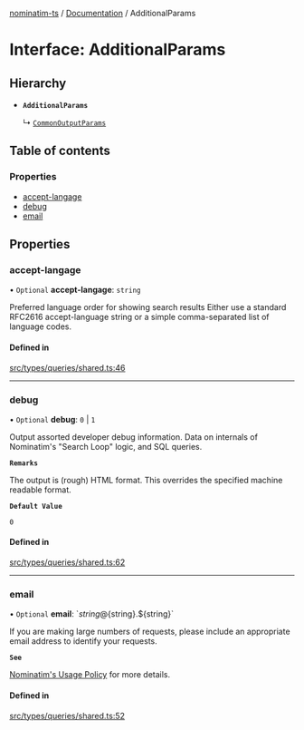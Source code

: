 [nominatim-ts](../README.md) / [Documentation](../modules.md) / AdditionalParams

# Interface: AdditionalParams

## Hierarchy

- **`AdditionalParams`**

  ↳ [`CommonOutputParams`](CommonOutputParams.md)

## Table of contents

### Properties

- [accept-langage](AdditionalParams.md#accept-langage)
- [debug](AdditionalParams.md#debug)
- [email](AdditionalParams.md#email)

## Properties

### accept-langage

• `Optional` **accept-langage**: `string`

Preferred language order for showing search results
Either use a standard RFC2616 accept-language string or a simple comma-separated list of language codes.

#### Defined in

[src/types/queries/shared.ts:46](https://github.com/blksnk/nominatim-ts/blob/2f25718/src/types/queries/shared.ts#L46)

___

### debug

• `Optional` **debug**: ``0`` \| ``1``

Output assorted developer debug information.
Data on internals of Nominatim's "Search Loop" logic, and SQL queries.

**`Remarks`**

The output is (rough) HTML format. This overrides the specified machine readable format.

**`Default Value`**

`0`

#### Defined in

[src/types/queries/shared.ts:62](https://github.com/blksnk/nominatim-ts/blob/2f25718/src/types/queries/shared.ts#L62)

___

### email

• `Optional` **email**: \`${string}@${string}.${string}\`

If you are making large numbers of requests, please include an appropriate email address to identify your requests.

**`See`**

[Nominatim's Usage Policy](https://nominatim.org/release-docs/latest/api/Search/#examples:~:text=requests.%20See%20Nominatim%27s-,Usage%20Policy,-for%20more%20details) for more details.

#### Defined in

[src/types/queries/shared.ts:52](https://github.com/blksnk/nominatim-ts/blob/2f25718/src/types/queries/shared.ts#L52)
